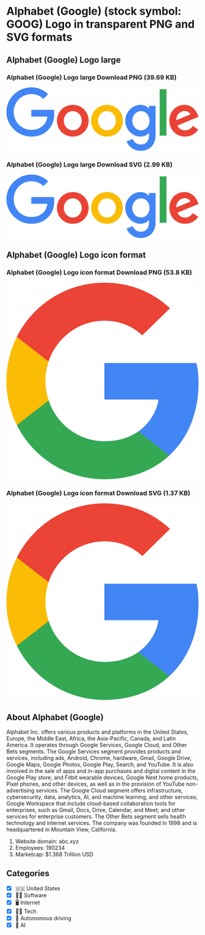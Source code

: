 # Alphabet (Google) (stock symbol: GOOG) Logo in transparent PNG and SVG formats

## Alphabet (Google) Logo large

### Alphabet (Google) Logo large Download PNG (39.69 KB)

![Alphabet (Google) Logo large Download PNG (39.69 KB)](/img/orig/GOOG_BIG-63cbd9c6.png)

### Alphabet (Google) Logo large Download SVG (2.99 KB)

![Alphabet (Google) Logo large Download SVG (2.99 KB)](/img/orig/GOOG_BIG-1d4a0821.svg)

## Alphabet (Google) Logo icon format

### Alphabet (Google) Logo icon format Download PNG (53.8 KB)

![Alphabet (Google) Logo icon format Download PNG (53.8 KB)](/img/orig/GOOG-0ed88f7c.png)

### Alphabet (Google) Logo icon format Download SVG (1.37 KB)

![Alphabet (Google) Logo icon format Download SVG (1.37 KB)](/img/orig/GOOG-71934e7d.svg)

## About Alphabet (Google)

Alphabet Inc. offers various products and platforms in the United States, Europe, the Middle East, Africa, the Asia-Pacific, Canada, and Latin America. It operates through Google Services, Google Cloud, and Other Bets segments. The Google Services segment provides products and services, including ads, Android, Chrome, hardware, Gmail, Google Drive, Google Maps, Google Photos, Google Play, Search, and YouTube. It is also involved in the sale of apps and in-app purchases and digital content in the Google Play store; and Fitbit wearable devices, Google Nest home products, Pixel phones, and other devices, as well as in the provision of YouTube non-advertising services. The Google Cloud segment offers infrastructure, cybersecurity, data, analytics, AI, and machine learning, and other services; Google Workspace that include cloud-based collaboration tools for enterprises, such as Gmail, Docs, Drive, Calendar, and Meet; and other services for enterprise customers. The Other Bets segment sells health technology and internet services. The company was founded in 1998 and is headquartered in Mountain View, California.

1. Website domain: abc.xyz
2. Employees: 190234
3. Marketcap: $1.368 Trillion USD


## Categories
- [x] 🇺🇸 United States
- [x] 👨‍💻 Software
- [x] 🖥️ Internet
- [x] 👩‍💻 Tech
- [x] 🤖 Autonomous driving
- [x] 🦾 AI
